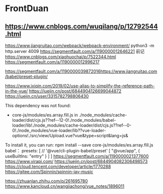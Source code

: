 # FrontDuan
## https://www.cnblogs.com/wuqilang/p/12792544.html
https://www.jiangruitao.com/webpack/webpack-environment/
python3 -m http.server 4009
https://segmentfault.com/a/1190000012646221
前记
https://www.cnblogs.com/xiaohuochai/p/7522344.html
https://segmentfault.com/a/1190000012996217

https://segmentfault.com/a/1190000039872016https://www.jiangruitao.com/babel/preset-plugin/

https://www.ixiqin.com/2019/02/use-alias-to-simplify-the-reference-path-in-the-vue/
https://juejin.cn/post/6844904126699044872
https://juejin.cn/user/3315782798806430


This dependency was not found:

* core-js/modules/es.array.fill.js in ./node_modules/cache-loader/dist/cjs.js??ref--12-0!./node_modules/babel-loader/lib!./node_modules/cache-loader/dist/cjs.js??ref--0-0!./node_modules/vue-loader/lib??vue-loader-options!./src/view/Upload.vue?vue&type=script&lang=js&

To install it, you can run: npm install --save core-js/modules/es.array.fill.js
babel：
presets: [
    // '@vue/cli-plugin-babel/preset'
    [ "@vue/app", { useBuiltIns: "entry" } ]
  ]
https://segmentfault.com/a/1190000021377600
https://www.virapi.com/
https://juejin.cn/post/6844904082306498573
https://cloud.tencent.com/developer/article/1770288
https://gitee.com/Spinnin/spinnin-jay-music

https://zhuanlan.zhihu.com/p/261695780
https://www.kancloud.cn/wangjiachong/vue_notes/1896011
